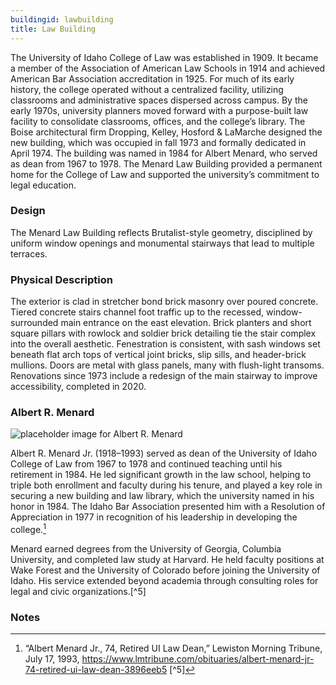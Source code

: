 ```yaml
---
buildingid: lawbuilding
title: Law Building
---
```


The University of Idaho College of Law was established in 1909. It became a member of the Association of American Law Schools in 1914 and achieved American Bar Association accreditation in 1925. For much of its early history, the college operated without a centralized facility, utilizing classrooms and administrative spaces dispersed across campus. By the early 1970s, university planners moved forward with a purpose-built law facility to consolidate classrooms, offices, and the college’s library. The Boise architectural firm Dropping, Kelley, Hosford & LaMarche designed the new building, which was occupied in fall 1973 and formally dedicated in April 1974. The building was named in 1984 for Albert Menard, who served as dean from 1967 to 1978. The Menard Law Building provided a permanent home for the College of Law and supported the university’s commitment to legal education. 

### Design

The Menard Law Building reflects Brutalist-style geometry, disciplined by uniform window openings and monumental stairways that lead to multiple terraces. 

### Physical Description

The exterior is clad in stretcher bond brick masonry over poured concrete. Tiered concrete stairs channel foot traffic up to the recessed, window-surrounded main entrance on the east elevation. Brick planters and short square pillars with rowlock and soldier brick detailing tie the stair complex into the overall aesthetic. Fenestration is consistent, with sash windows set beneath flat arch tops of vertical joint bricks, slip sills, and header-brick mullions. Doors are metal with glass panels, many with flush-light transoms. Renovations since 1973 include a redesign of the main stairway to improve accessibility, completed in 2020. 

### Albert R. Menard 
![placeholder image for Albert R. Menard](https://objects.lib.uidaho.edu/uihistorical/small/spec_uihp196_sm.jpg) 

Albert R. Menard Jr. (1918–1993) served as dean of the University of Idaho College of Law from 1967 to 1978 and continued teaching until his retirement in 1984. He led significant growth in the law school, helping to triple both enrollment and faculty during his tenure, and played a key role in securing a new building and law library, which the university named in his honor in 1984. The Idaho Bar Association presented him with a Resolution of Appreciation in 1977 in recognition of his leadership in developing the college.[^4] 

 Menard earned degrees from the University of Georgia, Columbia University, and completed law study at Harvard. He held faculty positions at Wake Forest and the University of Colorado before joining the University of Idaho. His service extended beyond academia through consulting roles for legal and civic organizations.[^5]

### Notes 

[^1]: Nathan J. Moody, “National Register of Historic Places—Registration Form: The University of Idaho Historic District,” initial submission to Idaho SHPO, unpublished, University of Idaho, Moscow, Idaho, May 7, 2025, 57-58. 
[^2]: Ibid. 
[^3]: Ibid. 
[^4]: “Albert Menard Jr., 74, Retired UI Law Dean,” Lewiston Morning Tribune, July 17, 1993, https://www.lmtribune.com/obituaries/albert-menard-jr-74-retired-ui-law-dean-3896eeb5 
[^5]
